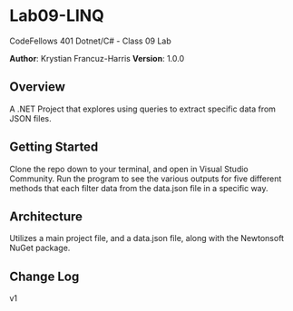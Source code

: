 # Lab09-LINQ
CodeFellows 401 Dotnet/C# - Class 09 Lab

**Author**: Krystian Francuz-Harris
**Version**: 1.0.0

## Overview
A .NET Project that explores using queries to extract specific data from JSON files.

## Getting Started
Clone the repo down to your terminal, and open in Visual Studio Community. Run the program to see the various outputs for five different methods that each filter data from the data.json file in a specific way. 

## Architecture
Utilizes a main project file, and a data.json file, along with the Newtonsoft NuGet package.

## Change Log
v1
